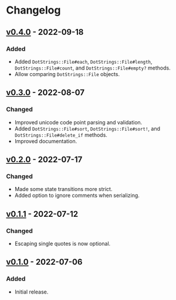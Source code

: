 # Changelog

## [v0.4.0] - 2022-09-18
### Added
* Added `DotStrings::File#each`, `DotStrings::File#length`, `DotStrings::File#count`, and `DotStrings::File#empty?` methods.
* Allow comparing `DotStrings::File` objects.

## [v0.3.0] - 2022-08-07
### Changed
* Improved unicode code point parsing and validation.
* Added `DotStrings::File#sort`, `DotStrings::File#sort!`, and `DotStrings::File#delete_if` methods.
* Improved documentation.

## [v0.2.0] - 2022-07-17
### Changed
* Made some state transitions more strict.
* Added option to ignore comments when serializing.

## [v0.1.1] - 2022-07-12
### Changed
* Escaping single quotes is now optional.

## [v0.1.0] - 2022-07-06
### Added
* Initial release.

[v0.4.0]: https://github.com/raymondjavaxx/dotstrings/releases/tag/v0.4.0
[v0.3.0]: https://github.com/raymondjavaxx/dotstrings/releases/tag/v0.3.0
[v0.2.0]: https://github.com/raymondjavaxx/dotstrings/releases/tag/v0.2.0
[v0.1.1]: https://github.com/raymondjavaxx/dotstrings/releases/tag/v0.1.1
[v0.1.0]: https://github.com/raymondjavaxx/dotstrings/releases/tag/v0.1.0
